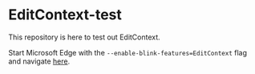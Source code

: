 EditContext-test
================

This repository is here to test out EditContext.

Start Microsoft Edge with the `--enable-blink-features=EditContext` flag and navigate [here](https://johanneswilm.github.io/EditContext-test/).
